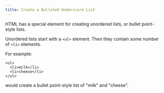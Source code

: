 ```yaml
---
title: Create a Bulleted Underscore List
---
```

HTML has a special element for creating unordered lists, or bullet point-style lists.

Unordered lists start with a `<ul>` element. Then they contain some number of `<li>` elements.

For example:

    <ul>
      <li>milk</li>
      <li>cheese</li>
    </ul>

would create a bullet point-style list of "milk" and "cheese".